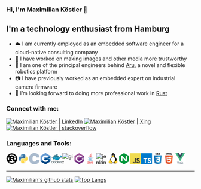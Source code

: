 ### Hi, I'm Maximilian Köstler 👋

## I'm a technology enthusiast from Hamburg
- ☁️ I am currently employed as an embedded software engineer for a cloud-native consulting company
- 🔭 I have worked on making images and other media more trustworthy
- 🦾 I am one of the principal engineers behind [Aru](https://www.nio-robotics.com/), a novel and flexible robotics platform
- 📷 I have previously worked as an embedded expert on industrial camera firmware
- 🌱 I’m looking forward to doing more professional work in [Rust](https://www.rust-lang.org/)

### Connect with me:
[<img alt="Maximilian Köstler | LinkedIn" width="30px" src="https://cdn.jsdelivr.net/npm/simple-icons@3.0.1/icons/linkedin.svg" />][linkedin]
[<img alt="Maximilian Köstler | Xing" width="30px" src="https://cdn.jsdelivr.net/npm/simple-icons@3.0.1/icons/xing.svg" />][xing]
[<img alt="Maximilian Köstler | stackoverflow" width="30px" src="https://cdn.jsdelivr.net/npm/simple-icons@3.0.1/icons/stackoverflow.svg" />][stackoverflow]
<br />

### Languages and Tools:
<img align="left" src="https://raw.githubusercontent.com/devicons/devicon/master/icons/rust/rust-original.svg" alt="rust" width="30" height="30"/>
<img align="left" src="https://raw.githubusercontent.com/devicons/devicon/master/icons/python/python-original.svg" alt="python" width="30" height="30"/>
<img align="left" src="https://raw.githubusercontent.com/devicons/devicon/master/icons/c/c-original.svg" alt="c" width="30" height="30"/>
<img align="left" src="https://raw.githubusercontent.com/devicons/devicon/master/icons/cplusplus/cplusplus-original.svg" alt="cplusplus" width="30" height="30"/>
<img align="left" src="https://raw.githubusercontent.com/devicons/devicon/master/icons/docker/docker-original-wordmark.svg" alt="docker" width="30" height="30"/>
<img align="left" src="https://www.vectorlogo.zone/logos/git-scm/git-scm-icon.svg" alt="git" width="30" height="30"/>
<img align="left" src="https://raw.githubusercontent.com/devicons/devicon/master/icons/csharp/csharp-original.svg" alt="csharp" width="30" height="30"/>
<img align="left" src="https://raw.githubusercontent.com/devicons/devicon/master/icons/java/java-original-wordmark.svg" alt="java" width="30" height="30"/>
<img align="left" src="https://www.vectorlogo.zone/logos/jenkins/jenkins-icon.svg" alt="jenkins" width="30" height="30"/>
<img align="left" src="https://raw.githubusercontent.com/devicons/devicon/master/icons/linux/linux-original.svg" alt="linux" width="30" height="30"/>
<img align="left" src="https://raw.githubusercontent.com/devicons/devicon/master/icons/nginx/nginx-original.svg" alt="nginx" width="30" height="30"/>
<img align="left" src="https://raw.githubusercontent.com/devicons/devicon/master/icons/javascript/javascript-original.svg" alt="javascript" width="30" height="30"/>
<img align="left" src="https://raw.githubusercontent.com/devicons/devicon/master/icons/typescript/typescript-original.svg" alt="typescript" width="30" height="30"/>
<img align="left" src="https://raw.githubusercontent.com/devicons/devicon/master/icons/css3/css3-original-wordmark.svg" alt="css3" width="30" height="30"/>
<img align="left" src="https://raw.githubusercontent.com/devicons/devicon/master/icons/html5/html5-original-wordmark.svg" alt="html5" width="30" height="30"/>
<img align="left" src="https://raw.githubusercontent.com/devicons/devicon/master/icons/vuejs/vuejs-original-wordmark.svg" alt="vuejs" width="30" height="30"/>
<br />
<br />

---

[![Maximilian's github stats](https://github-readme-stats.vercel.app/api?username=maximiliankoestler&show_icons=truet&count_private=true)](https://github.com/anuraghazra/github-readme-stats)
[![Top Langs](https://github-readme-stats.vercel.app/api/top-langs/?username=maximiliankoestler&show_icons=true&hide=Jupyter&layout=compact)](https://github.com/anuraghazra/github-readme-stats)


[linkedin]: https://linkedin.com/in/maximilian-koestler
[xing]: https://www.xing.com/profile/Maximilian_Koestler/
[stackoverflow]: https://stackoverflow.com/users/7317517
[facebook]: https://fb.com/max.koestler
